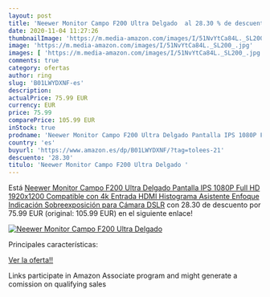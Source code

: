 ```yaml
---
layout: post
title: 'Neewer Monitor Campo F200 Ultra Delgado  al 28.30 % de descuento'
date: 2020-11-04 11:27:26
thumbnailImage: 'https://m.media-amazon.com/images/I/51NvYtCa84L._SL200_.jpg'
image: 'https://m.media-amazon.com/images/I/51NvYtCa84L._SL200_.jpg'
images: [ 'https://m.media-amazon.com/images/I/51NvYtCa84L._SL200_.jpg' ]
comments: true
category: ofertas
author: ring
slug: 'B01LWYDXNF-es'
description:
actualPrice: 75.99 EUR
currency: EUR
price: 75.99
comparePrice: 105.99 EUR
inStock: true
prodname: 'Neewer Monitor Campo F200 Ultra Delgado Pantalla IPS 1080P Full HD 1920x1200 Compatible con 4k Entrada HDMI Histograma Asistente Enfoque Indicación Sobreexposición para Cámara DSLR'
country: 'es'
buyurl: 'https://www.amazon.es/dp/B01LWYDXNF/?tag=tolees-21'
descuento: '28.30'
titulo: 'Neewer Monitor Campo F200 Ultra Delgado '
---
```


Está [Neewer Monitor Campo F200 Ultra Delgado Pantalla IPS 1080P Full HD 1920x1200 Compatible con 4k Entrada HDMI Histograma Asistente Enfoque Indicación Sobreexposición para Cámara DSLR](https://www.amazon.es/dp/B01LWYDXNF/?tag=tolees-21) con 28.30 de descuento por 75.99 EUR (original: 105.99 EUR) en el siguiente enlace!

[![Neewer Monitor Campo F200 Ultra Delgado ](https://m.media-amazon.com/images/I/51NvYtCa84L._SL200_.jpg)](https://www.amazon.es/dp/B01LWYDXNF/?tag=tolees-21)

Principales características:


[Ver la oferta!!](https://www.amazon.es/dp/B01LWYDXNF/?tag=tolees-21)

Links participate in Amazon Associate program and might generate a comission on qualifying sales


